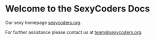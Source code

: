 # Welcome to the SexyCoders Docs

Our sexy homepage [sexycoders.org](https://sexycoders.org).

For further assistance please contact us at [team@sexycoders.org](mailto:team@sexycoders.org).
